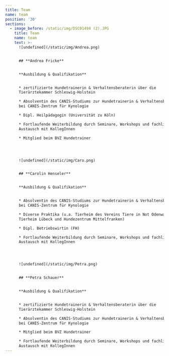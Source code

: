 ```yaml
---
title: Team
name: team
position: '30'
sections:
  - image_before: /static/img/DSC01494 (2).JPG
    title: Team
    name: team
    text: >-
      ![undefined](/static/img/Andrea.png)


      ## **Andrea Fricke**


      **Ausbildung & Qualifikation**


      * zertifizierte Hundetrainerin & Verhaltensberaterin über die
      Tierärztekammer Schleswig-Holstein 

      * Absolventin des CANIS-Studiums zur Hundetrainerin & Verhaltensberaterin
      bei CANIS-Zentrum für Kynologie

      * Dipl. Heilpädagogin (Universität zu Köln)

      * Fortlaufende Weiterbildung durch Seminare, Workshops und fachlichen
      Austausch mit KollegInnen

      * Mitglied beim BVZ Hundetrainer




      ![undefined](/static/img/Caro.png)


      ## **Carolin Henseler**


      **Ausbildung & Qualifikation**


      * Absolventin des CANIS-Studiums zur Hundetrainerin & Verhaltensberaterin
      bei CANIS-Zentrum für Kynologie

      * Diverse Praktika (u.a. Tierheim des Vereins Tiere in Not Odenwald e. V.,
      Tierheim Lübeck und Hundezentrum Mittelfranken)

      * Dipl. Betriebswirtin (FH)

      * Fortlaufende Weiterbildung durch Seminare, Workshops und fachlichen
      Austausch mit KollegInnen




      ![undefined](/static/img/Petra.png)


      ## **Petra Schauer**


      **Ausbildung & Qualifikation**


      * zertifizierte Hundetrainerin & Verhaltensberaterin über die
      Tierärztekammer Schleswig-Holstein 

      * Absolventin des CANIS-Studiums zur Hundetrainerin & Verhaltensberaterin
      bei CANIS-Zentrum für Kynologie

      * Mitglied beim BVZ Hundetrainer

      * Fortlaufende Weiterbildung durch Seminare, Workshops und fachlichen
      Austausch mit KollegInnen
---
```


